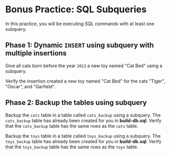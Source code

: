 # Bonus Practice: SQL Subqueries

In this practice, you will be executing SQL commands with at least one subquery.

## Phase 1: Dynamic `INSERT` using subquery with multiple insertions

Give all cats born before the year `2013` a new toy named "Cat Bed" using a
subquery.

Verify the insertion created a new toy named "Cat Bed" for the cats "Tiger",
"Oscar", and "Garfield".

## Phase 2: Backup the tables using subquery

Backup the `cats` table in a table called `cats_backup` using a subquery.
The `cats_backup` table has already been created for you in __build-db.sql__.
Verify that the `cats_backup` table has the same rows as the `cats` table.

Backup the `toys` table in a table called `toys_backup` using a subquery.
The `toys_backup` table has already been created for you in __build-db.sql__.
Verify that the `toys_backup` table has the same rows as the `toys` table.
